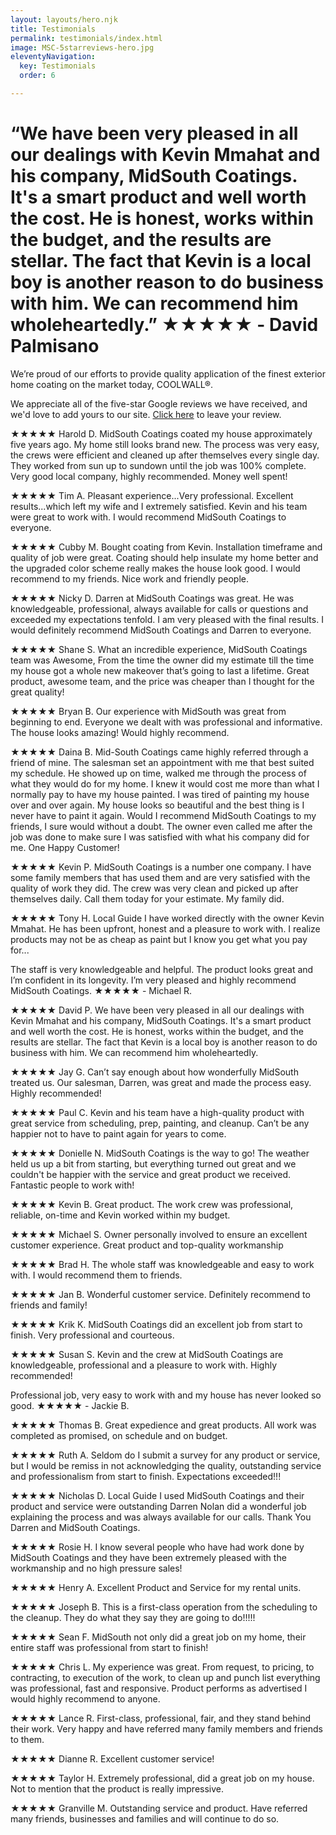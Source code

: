 ```yaml
---
layout: layouts/hero.njk
title: Testimonials
permalink: testimonials/index.html
image: MSC-5starreviews-hero.jpg
eleventyNavigation:
  key: Testimonials
  order: 6

---
```




<h1>“We have been very pleased in all our dealings with Kevin Mmahat and his company, MidSouth Coatings. It's a smart product and well worth the cost. He is honest, works within the budget, and the results are stellar. The fact that Kevin is a local boy is another reason to do business with him. We can recommend him wholeheartedly.” <span>★★★★★ - David Palmisano</span></h1>

<div class="hero-content">

We’re proud of our efforts to provide quality application of the finest exterior home coating on the market today, COOLWALL®.

 We appreciate all of the five-star Google reviews we have received, and we'd love to add yours to our site. [Click here](https://www.google.com/search?q=mid+south+coatings#lrd=0x8620b05f48ba5765:0xf207a71d7568051b,1,,,) to leave your review. 

<div class="reviews">

★★★★★
Harold D.
MidSouth Coatings coated my house approximately five years ago. My home still looks brand new. The process was very easy, the crews were efficient and cleaned up after themselves every single day. They worked from sun up to sundown until the job was 100% complete. Very good local company, highly recommended. Money well spent!

★★★★★
Tim A.
Pleasant experience...Very professional. Excellent results...which left my wife and I extremely satisfied. Kevin and his team were great to work with. I would recommend MidSouth Coatings to everyone.

★★★★★
Cubby M.
Bought coating from Kevin. Installation timeframe and quality of job were great. Coating should help insulate my home better and the upgraded color scheme really makes the house look good. I would recommend to my friends. Nice work and friendly people.

★★★★★
Nicky D.
Darren at MidSouth Coatings was great. He was knowledgeable, professional, always available for calls or questions and exceeded my expectations tenfold. I am very pleased with the final results. I would definitely recommend MidSouth Coatings and Darren to everyone.

★★★★★
Shane S.
What an incredible experience, MidSouth Coatings team was Awesome, From the time the owner did my estimate till the time my house got a whole new makeover that’s going to last a lifetime. Great product, awesome team, and the price was cheaper than I thought for the great quality!

★★★★★
Bryan B.
Our experience with MidSouth was great from beginning to end. Everyone we dealt with was professional and informative. The house looks amazing! Would highly recommend.

★★★★★
Daina B.
Mid-South Coatings came highly referred through a friend of mine. The salesman set an appointment with me that best suited my schedule. He showed up on time, walked me through the process of what they would do for my home. I knew it would cost me more than what I normally pay to have my house painted. I was tired of painting my house over and over again. My house looks so beautiful and the best thing is I never have to paint it again. Would I recommend MidSouth Coatings to my friends, I sure would without a doubt. The owner even called me after the job was done to make sure I was satisfied with what his company did for me. One Happy Customer!

★★★★★
Kevin P.
MidSouth Coatings is a number one company. I have some family members that has used them and are very satisfied with the quality of work they did. The crew was very clean and picked up after themselves daily. Call them today for your estimate. My family did.

★★★★★
Tony H. Local Guide
I have worked directly with the owner Kevin Mmahat. He has been upfront, honest and a pleasure to work with. I realize products may not be as cheap as paint but I know you get what you pay for...

<p class="pullquote">
The staff is very knowledgeable and helpful. The product looks great and I’m confident in its longevity. I’m very pleased and highly recommend MidSouth Coatings.
<span>★★★★★ - Michael R.</span>
</p>

★★★★★
David P.
We have been very pleased in all our dealings with Kevin Mmahat and his company, MidSouth Coatings. It's a smart product and well worth the cost. He is honest, works within the budget, and the results are stellar. The fact that Kevin is a local boy is another reason to do business with him. We can recommend him wholeheartedly.

★★★★★
Jay G.
Can’t say enough about how wonderfully MidSouth treated us. Our salesman, Darren, was great and made the process easy. Highly recommended!

★★★★★
Paul C.
Kevin and his team have a high-quality product with great service from scheduling, prep, painting, and cleanup. Can’t be any happier not to have to paint again for years to come.

★★★★★
Donielle N.
MidSouth Coatings is the way to go! The weather held us up a bit from starting, but everything turned out great and we couldn't be happier with the service and great product we received. Fantastic people to work with!

★★★★★
Kevin B.
Great product. The work crew was professional, reliable, on-time and Kevin worked within my budget.

★★★★★
Michael S.
Owner personally involved to ensure an excellent customer experience. Great product and top-quality workmanship

★★★★★
Brad H.
The whole staff was knowledgeable and easy to work with. I would recommend them to friends.

★★★★★
Jan B.
Wonderful customer service. Definitely recommend to friends and family!

★★★★★
Krik K.
MidSouth Coatings did an excellent job from start to finish. Very professional and courteous.

★★★★★
Susan S.
Kevin and the crew at MidSouth Coatings are knowledgeable, professional and a pleasure to work with. Highly recommended!

<p class="pullquote">
Professional job, very easy to work with and my house has never looked so good.
<span>★★★★★ - Jackie B.</span>
</p>

★★★★★
Thomas B.
Great expedience and great products. All work was completed as promised, on schedule and on budget.

★★★★★
Ruth A.
Seldom do I submit a survey for any product or service, but I would be remiss in not acknowledging the quality, outstanding service and professionalism from start to finish. Expectations exceeded!!! 

★★★★★
Nicholas D. Local Guide
I used MidSouth Coatings and their product and service were outstanding Darren Nolan did a wonderful job explaining the process and was always available for our calls. Thank You Darren and MidSouth Coatings.

★★★★★
Rosie H.
I know several people who have had work done by MidSouth Coatings and they have been extremely pleased with the workmanship and no high pressure sales!

★★★★★
Henry A.
Excellent Product and Service for my rental units.

★★★★★
Joseph B.
This is a first-class operation from the scheduling to the cleanup. They do what they say they are going to do!!!!!

★★★★★
Sean F.
MidSouth not only did a great job on my home, their entire staff was professional from start to finish!

★★★★★
Chris L.
My experience was great. From request, to pricing, to contracting, to execution of the work, to clean up and punch list everything was professional, fast and responsive. Product performs as advertised I would highly recommend to anyone.

★★★★★
Lance R.
First-class, professional, fair, and they stand behind their work. Very happy and have referred many family members and friends to them.

★★★★★
Dianne R.
Excellent customer service!

★★★★★
Taylor H.
Extremely professional, did a great job on my house. Not to mention that the product is really impressive.

★★★★★
Granville M.
Outstanding service and product. Have referred many friends, businesses and families and will continue to do so.

</div>
</div>